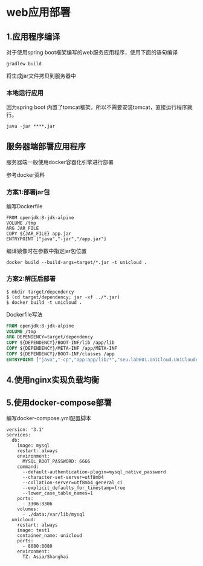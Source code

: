 # web应用部署


## 1.应用程序编译

对于使用spring boot框架编写的web服务应用程序，使用下面的语句编译
```
gradlew build
```
将生成jar文件拷贝到服务器中


### 本地运行应用

因为spring boot 内置了tomcat框架，所以不需要安装tomcat，直接运行程序就行。

```
java -jar ****.jar
```


## 服务器端部署应用程序

服务器端一般使用docker容器化引擎进行部署

参考docker资料

### 方案1:部署jar包

编写Dockerfile
```
FROM openjdk:8-jdk-alpine
VOLUME /tmp
ARG JAR_FILE
COPY ${JAR_FILE} app.jar
ENTRYPOINT ["java","-jar","/app.jar"]
```

编译镜像时在参数中指定jar包位置
```
docker build --build-args=target/*.jar -t unicloud .
```
### 方案2:解压后部署

``` shell
$ mkdir target/dependency
$ (cd target/dependency; jar -xf ../*.jar)
$ docker build -t unicloud .
```
Dockerfile写法

``` Dockerfile
FROM openjdk:8-jdk-alpine
VOLUME /tmp
ARG DEPENDENCY=target/dependency
COPY ${DEPENDENCY}/BOOT-INF/lib /app/lib
COPY ${DEPENDENCY}/META-INF /app/META-INF
COPY ${DEPENDENCY}/BOOT-INF/classes /app
ENTRYPOINT ["java","-cp","app:app/lib/*","seu.lab601.UniCloud.UniCloudApplication"]
```




## 4.使用nginx实现负载均衡


## 5.使用docker-compose部署



编写docker-compose.yml配置脚本
``` docker-compose
version: '3.1'
services:
  db:
    image: mysql
    restart: always
    environment:
      MYSQL_ROOT_PASSWORD: 6666
    command:
      --default-authentication-plugin=mysql_native_password
      --character-set-server=utf8mb4
      --collation-server=utf8mb4_general_ci
      --explicit_defaults_for_timestamp=true
      --lower_case_table_names=1
    ports:
      - 3306:3306
    volumes:
      - ./data:/var/lib/mysql
  unicloud:
    restart: always
    image: test1
    container_name: unicloud
    ports:
      - 8080:8080
    environment:
      TZ: Asia/Shanghai
```
